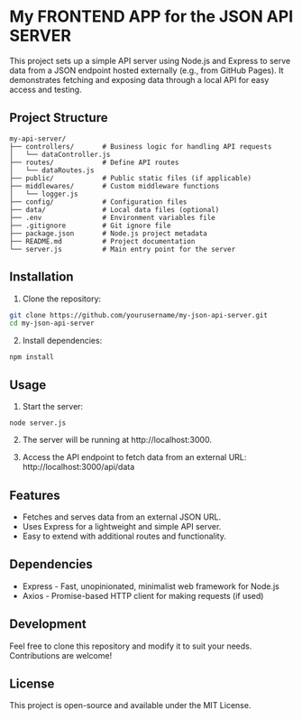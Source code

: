 # My FRONTEND APP for the JSON API SERVER

This project sets up a simple API server using Node.js and Express to serve data from a JSON endpoint hosted externally (e.g., from GitHub Pages). It demonstrates fetching and exposing data through a local API for easy access and testing.

## Project Structure
```
my-api-server/
├── controllers/       # Business logic for handling API requests
│   └── dataController.js
├── routes/            # Define API routes
│   └── dataRoutes.js
├── public/            # Public static files (if applicable)
├── middlewares/       # Custom middleware functions
│   └── logger.js
├── config/            # Configuration files
├── data/              # Local data files (optional)
├── .env               # Environment variables file
├── .gitignore         # Git ignore file
├── package.json       # Node.js project metadata
├── README.md          # Project documentation
└── server.js          # Main entry point for the server
```

## Installation

1. Clone the repository:
```bash
git clone https://github.com/yourusername/my-json-api-server.git
cd my-json-api-server
```
2. Install dependencies:

```
npm install
```

## Usage

1. Start the server:
```
node server.js
```

2. The server will be running at http://localhost:3000.

3. Access the API endpoint to fetch data from an external URL: http://localhost:3000/api/data

## Features
- Fetches and serves data from an external JSON URL.
- Uses Express for a lightweight and simple API server.
- Easy to extend with additional routes and functionality.

## Dependencies
- Express - Fast, unopinionated, minimalist web framework for Node.js
- Axios - Promise-based HTTP client for making requests (if used)

## Development

Feel free to clone this repository and modify it to suit your needs. Contributions are welcome!

## License

This project is open-source and available under the MIT License.